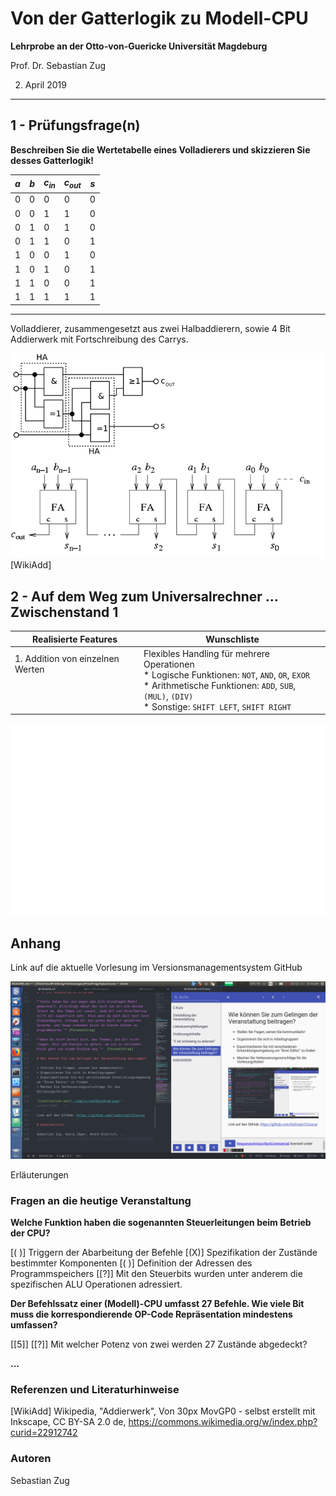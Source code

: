 <!--

author:   Sebastian Zug
email:    zug@ovgu.de   
version:  0.0.1
language: de
narrator: Deutsch Female

import: https://raw.githubusercontent.com/liaScript/rextester_template/master/README.md

-->

# Von der Gatterlogik zu Modell-CPU

**Lehrprobe an der Otto-von-Guericke Universität Magdeburg**

Prof. Dr. Sebastian Zug

02. April 2019



---------------------------------------------------------------------

## 1 - Prüfungsfrage(n)

**Beschreiben Sie die Wertetabelle eines Volladierers und skizzieren Sie desses Gatterlogik!**

| $a$ | $b$ | $c_{in}$ | $c_{out}$ | $s$ |
| --- | --- | -------- | --------- | --- |
| 0   | 0   | 0        | 0         | 0   |
| 0   | 0   | 1        | 1         | 0   |
| 0   | 1   | 0        | 1         | 0   |
| 0   | 1   | 1        | 0         | 1   |
| 1   | 0   | 0        | 1         | 0   |
| 1   | 0   | 1        | 0         | 1   |
| 1   | 1   | 0        | 0         | 1   |
| 1   | 1   | 1        | 1         | 1   |

---------------------------------------------------------------------

Volladdierer, zusammengesetzt aus zwei Halbaddierern, sowie 4 Bit Addierwerk mit Fortschreibung des Carrys.

![Addierer](./img/Addierer.png)<!-- width="90%" --> [WikiAdd]


## 2 - Auf dem Weg zum Universalrechner … Zwischenstand 1

| Realisierte Features          | Wunschliste                                                                                                                                                                                               |
| ----------------------------- | --------------------------------------------------------------------------------------------------------------------------------------------------------------------------------------------------------- |
| 1. Addition von einzelnen Werten  <br> <br> <br> <br>| Flexibles Handling für mehrere Operationen <br> \* Logische Funktionen: `NOT`, `AND`, `OR`, `EXOR` <br> \* Arithmetische Funktionen: `ADD`, `SUB`, `(MUL)`, `(DIV)` <br>  \* Sonstige: `SHIFT LEFT`, `SHIFT RIGHT` |

![ALU](./img/ALU.png) <!-- width="90%" --> 

## Anhang

Link auf die aktuelle Vorlesung im Versionsmanagementsystem GitHub

![ScreenShotAtom](./img/ScreenShotAtom.png)

Erläuterungen

### Fragen an die heutige Veranstaltung

**Welche Funktion haben die sogenannten Steuerleitungen beim Betrieb der CPU?**

[( )] Triggern der Abarbeitung der Befehle
[(X)] Spezifikation der Zustände bestimmter Komponenten
[( )] Definition der Adressen des Programmspeichers
[[?]] Mit den Steuerbits wurden unter anderem die spezifischen ALU Operationen adressiert.

**Der Befehlssatz einer (Modell)-CPU umfasst 27 Befehle. Wie viele Bit muss die korrespondierende OP-Code Repräsentation mindestens umfassen?**

[[5]]
[[?]] Mit welcher Potenz von zwei werden 27 Zustände abgedeckt?

**...**

### Referenzen und Literaturhinweise

[WikiAdd] Wikipedia, "Addierwerk", Von 30px MovGP0 - selbst erstellt mit Inkscape, CC BY-SA 2.0 de, https://commons.wikimedia.org/w/index.php?curid=22912742


### Autoren

Sebastian Zug
